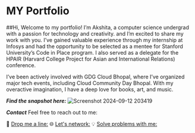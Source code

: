 # MY Portfolio

##Hi, Welcome to my portfolio! 
I’m Akshita, a computer science undergrad with a passion for technology and creativity. and I’m excited to share my work with you. I’ve gained valuable experience through my internship at Infosys and had the opportunity to be selected as a mentee for Stanford University’s Code in Place program. I also served as a delegate for the HPAIR (Harvard College Project for Asian and International Relations) conference.

I’ve been actively involved with GDG Cloud Bhopal, where I’ve organized major tech events, including Cloud Community Day Bhopal. With my overactive imagination, I have a deep love for books, art, and music.

***Find the snapshot here:***
![Screenshot 2024-09-12 203419](https://github.com/user-attachments/assets/438d70c1-9184-41f0-ad54-50872d384d6c)

***Contact***
Feel free to reach out to me:

📧 [Drop me a line:](guptakshita210@gmail.com)
🌐 [Let's network:](https://www.linkedin.com/in/gupta-akshitaa/)
💡 [Solve problems with me:](https://leetcode.com/u/akkshiiitaa/)

